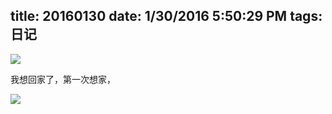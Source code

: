 title: 20160130
date: 1/30/2016 5:50:29 PM 
tags: 日记
---

![](http://7xpw00.com1.z0.glb.clouddn.com/image1390811658.jpg)

我想回家了，第一次想家，


![](http://7xpw00.com1.z0.glb.clouddn.com/image11.jpg)